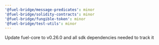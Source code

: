 ```yaml
---
'@fuel-bridge/message-predicates': minor
'@fuel-bridge/solidity-contracts': minor
'@fuel-bridge/fungible-token': minor
'@fuel-bridge/test-utils': minor
---
```


Update fuel-core to v0.26.0 and all sdk dependencies needed to track it
